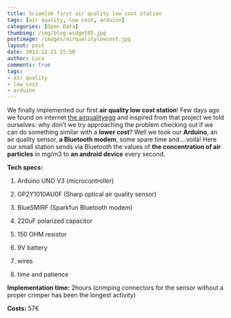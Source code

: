 ```yaml
---
title: Sciamlab first air quality low cost station
tags: [air quality, low cost, arduino]
categories: [Open Data]
thumbimg: /img/blog-widget05.jpg
postimage: /images/airqualitylowcost.jpg
layout: post
date: 2013-12-21 15:50
author: Luca
comments: true
tags:
- air quality
- low cost 
- arduino
---
```

We finally implemented our first **air quality low cost station**! 
Few days ago we found on internet [the airqualityegg](http://airqualityegg.com) and inspired from that project we told ourselves: why don’t we try approaching the problem checking out if we can do something similar with a **lower cost**? Well we took our **Arduino**, an air quality sensor, **a Bluetooth modem**, some spare time and….voilà! 
Here our small station sends via Bluetooth the values of **the concentration of air particles** in mg/m3 to **an android device** every second.


**Tech specs:**

1)	Arduino UNO V3 (microcontroller)

2)	GP2Y1010AU0F (Sharp optical air quality sensor)

3)	BlueSMIRF (Sparkfun Bluetooth modem)

4)	220uF polarized capacitor

5)	150 OHM resistor

6)	9V battery

7)	wires

8)	time and patience



**Implementation time:** 2hours (crimping connectors for the sensor without a proper crimper has been the longest activity)

**Costs:** 57€
